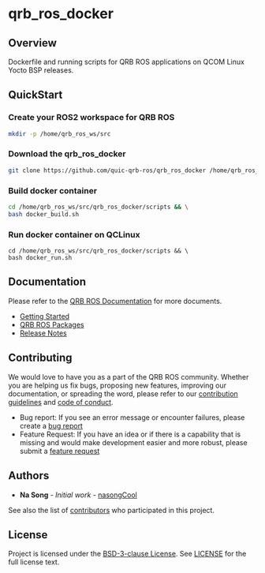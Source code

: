 # qrb_ros_docker

## Overview
Dockerfile and running scripts for QRB ROS applications on QCOM Linux Yocto BSP releases.

## QuickStart

### Create your ROS2 workspace for QRB ROS

```bash
mkdir -p /home/qrb_ros_ws/src
```

### Download the qrb_ros_docker

```bash
git clone https://github.com/quic-qrb-ros/qrb_ros_docker /home/qrb_ros_ws/src/
```

### Build docker container

```bash
cd /home/qrb_ros_ws/src/qrb_ros_docker/scripts && \
bash docker_build.sh
```

### Run docker container on QCLinux

```
cd /home/qrb_ros_ws/src/qrb_ros_docker/scripts && \
bash docker_run.sh
```

## Documentation
Please refer to the [QRB ROS Documentation](https://quic-qrb-ros.github.io/) for more documents.
- [Getting Started](https://quic-qrb-ros.github.io/getting_started/index.html)
- [QRB ROS Packages](https://quic-qrb-ros.github.io/packages/index.html)
- [Release Notes](https://quic-qrb-ros.github.io/release_notes/index.html)

## Contributing

We would love to have you as a part of the QRB ROS community. Whether you are helping us fix bugs, proposing new features, improving our documentation, or spreading the word, please refer to our [contribution guidelines](./CONTRIBUTING.md) and [code of conduct](./CODE_OF_CONDUCT.md).

- Bug report: If you see an error message or encounter failures, please create a [bug report](../../issues)
- Feature Request: If you have an idea or if there is a capability that is missing and would make development easier and more robust, please submit a [feature request](../../issues)

## Authors

* **Na Song** - *Initial work* - [nasongCool](https://github.com/nasongCool)

See also the list of [contributors](https://github.com/your/project/contributors) who participated in this project.
## License

Project is licensed under the [BSD-3-clause License](https://spdx.org/licenses/BSD-3-Clause.html). See [LICENSE](./LICENSE) for the full license text.
